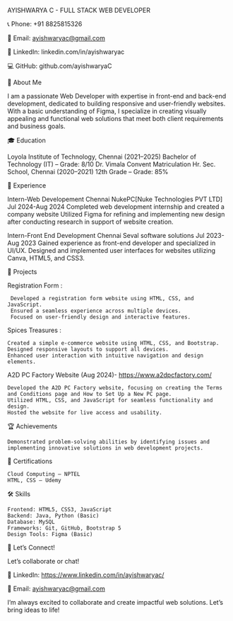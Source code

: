 AYISHWARYA C  - FULL STACK WEB DEVELOPER

📞 Phone: +91 8825815326

📧 Email: ayishwaryac@gmail.com

🔗 LinkedIn: linkedin.com/in/ayishwaryac

💻 GitHub: github.com/ayishwaryaC

🌟 About Me

I am a passionate Web Developer with expertise in front-end and back-end development, dedicated to building responsive and user-friendly websites. With a basic understanding of Figma, I specialize in creating visually appealing and functional web solutions that meet both client requirements and business goals.

🎓 Education

Loyola Institute of Technology, Chennai (2021–2025) Bachelor of Technology (IT) – Grade: 8/10
Dr. Vimala Convent Matriculation Hr. Sec. School, Chennai (2020–2021)  12th Grade – Grade: 85%


💼 Experience

Intern-Web Developement	                               Chennai
NukePC[Nuke Technologies PVT LTD]                          Jul 2024-Aug 2024 
       Completed web development internship and created a company website
       Utilized Figma for refining and implementing new design after conducting research in support of website creation.

       
Intern-Front End Development	                        Chennai
Seval software solutions	                               Jul 2023-Aug 2023
      Gained experience as front-end developer and specialized in UI/UX.
      Designed and implemented user interfaces for websites utilizing Canva, HTML5, and CSS3.


🚀 Projects

Registration Form :

     Developed a registration form website using HTML, CSS, and JavaScript.
     Ensured a seamless experience across multiple devices.
     Focused on user-friendly design and interactive features.

Spices Treasures :

    Created a simple e-commerce website using HTML, CSS, and Bootstrap.
    Designed responsive layouts to support all devices.
    Enhanced user interaction with intuitive navigation and design elements.

A2D PC Factory Website (Aug 2024)- https://www.a2dpcfactory.com/

    Developed the A2D PC Factory website, focusing on creating the Terms and Conditions page and How to Set Up a New PC page.
    Utilized HTML, CSS, and JavaScript for seamless functionality and design.
    Hosted the website for live access and usability.

🏆 Achievements

    Demonstrated problem-solving abilities by identifying issues and implementing innovative solutions in web development projects.

📜 Certifications

    Cloud Computing – NPTEL
    HTML, CSS – Udemy

🛠 Skills

    Frontend: HTML5, CSS3, JavaScript
    Backend: Java, Python (Basic)
    Database: MySQL
    Frameworks: Git, GitHub, Bootstrap 5
    Design Tools: Figma (Basic)

📩 Let’s Connect!

Let’s collaborate or chat!

💼 LinkedIn: https://www.linkedin.com/in/ayishwaryac/ 

📧 Email: ayishwaryac@gmail.com

I’m always excited to collaborate and create impactful web solutions. Let’s bring ideas to life!

